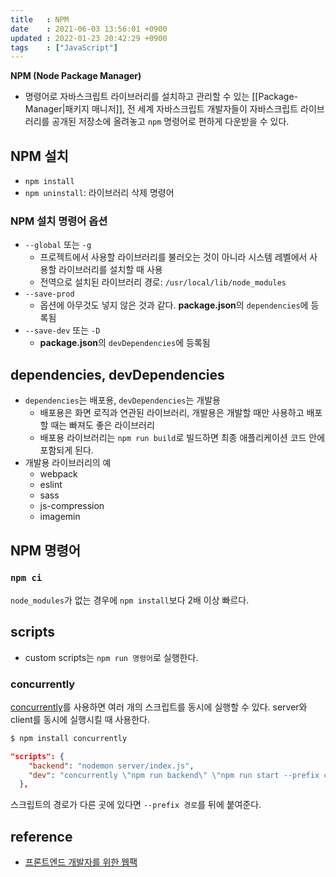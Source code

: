 ```yaml
---
title   : NPM
date    : 2021-06-03 13:56:01 +0900
updated : 2022-01-23 20:42:29 +0900
tags    : ["JavaScript"] 
---
```

**NPM (Node Package Manager)**  

- 명령어로 자바스크립트 라이브러리를 설치하고 관리할 수 있는 [[Package-Manager|패키지 매니저]], 전 세계 자바스크립트 개발자들이 자바스크립트 라이브러리를 공개된 저장소에 올려놓고 `npm` 명령어로 편하게 다운받을 수 있다. 

## NPM 설치 
- `npm install` 
- `npm uninstall`: 라이브러리 삭제 명령어 
  
### NPM 설치 명령어 옵션 
- `--global` 또는 `-g`
  - 프로젝트에서 사용할 라이브러리를 불러오는 것이 아니라 시스템 레벨에서 사용할 라이브러리를 설치할 때 사용 
  - 전역으로 설치된 라이브러리 경로: `/usr/local/lib/node_modules`
- `--save-prod`
  - 옵션에 아무것도 넣지 않은 것과 같다. **package.json**의 `dependencies`에 등록됨 
- `--save-dev` 또는 `-D` 
  - **package.json**의 `devDependencies`에 등록됨

## dependencies, devDependencies 
- `dependencies`는 배포용, `devDependencies`는 개발용  
  - 배포용은 화면 로직과 연관된 라이브러리, 개발용은 개발할 때만 사용하고 배포할 때는 빠져도 좋은 라이브러리
  - 배포용 라이브러리는 `npm run build`로 빌드하면 최종 애플리케이션 코드 안에 포함되게 된다. 
- 개발용 라이브러리의 예
  - webpack
  - eslint
  - sass
  - js-compression 
  - imagemin 

## NPM 명령어
### `npm ci`
`node_modules`가 없는 경우에 `npm install`보다 2배 이상 빠르다. 


## scripts
- custom scripts는 `npm run 명령어`로 실행한다.  

### concurrently
[concurrently](https://github.com/open-cli-tools/concurrently)를 사용하면 여러 개의 스크립트를 동시에 실행할 수 있다. server와 client를 동시에 실행시킬 때 사용한다.  
```bash
$ npm install concurrently
```
```json
"scripts": {
    "backend": "nodemon server/index.js",
    "dev": "concurrently \"npm run backend\" \"npm run start --prefix client \""
  },
```
스크립트의 경로가 다른 곳에 있다면 `--prefix 경로`를 뒤에 붙여준다.
  
## reference 
- [프론트엔드 개발자를 위한 웹팩](https://inf.run/hVZe)
